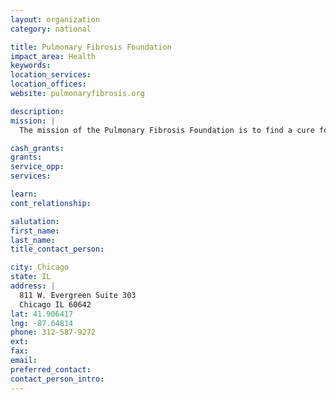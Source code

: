 ```yaml
---
layout: organization
category: national

title: Pulmonary Fibrosis Foundation
impact_area: Health
keywords: 
location_services: 
location_offices: 
website: pulmonaryfibrosis.org

description: 
mission: |
  The mission of the Pulmonary Fibrosis Foundation is to find a cure for idiopathic pulmonary fibrosis (IPF) by funding research, advocating for pulmonary fibrosis issues, promoting disease awareness, and providing a compassionate environment for supporting patients and their loved ones. We aim to accomplish this by working with the medical community to drive new research, increase research funding, by representing the needs of our constituents in Washington DC through national advocacy, and by developing caring relationships with patients and their families throughout the course of their disease

cash_grants: 
grants: 
service_opp: 
services: 

learn: 
cont_relationship: 

salutation: 
first_name: 
last_name: 
title_contact_person: 

city: Chicago
state: IL
address: |
  811 W. Evergreen Suite 303  
  Chicago IL 60642
lat: 41.906417
lng: -87.64814
phone: 312-587-9272
ext: 
fax: 
email: 
preferred_contact: 
contact_person_intro: 
---
```

